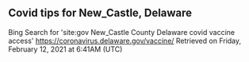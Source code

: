 ## Covid tips for New_Castle, Delaware

Bing Search for 'site:gov New_Castle County Delaware covid vaccine access'
https://coronavirus.delaware.gov/vaccine/
Retrieved on Friday, February 12, 2021 at 6:41AM (UTC)